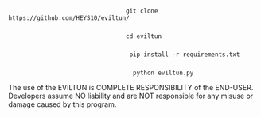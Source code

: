 ### 

                                     git clone https://github.com/HEYS10/eviltun/
                                     
### 

                                     cd eviltun
                                     
### 

                                      pip install -r requirements.txt

### 
                                       python eviltun.py


The use of the EVILTUN is COMPLETE RESPONSIBILITY of the END-USER. Developers assume NO liability and are NOT responsible for any misuse or damage caused by this program. 
